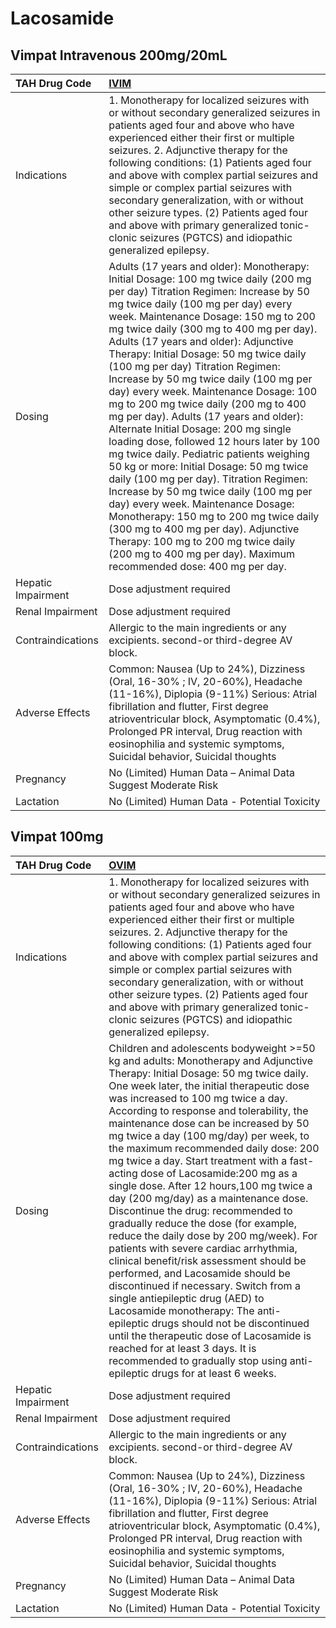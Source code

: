 # Lacosamide

## Vimpat Intravenous 200mg/20mL

| TAH Drug Code      | [IVIM](https://www.tahsda.org.tw/drugs/hissearch.php?drug_code=IVIM)                                                                                                                                                                                                                                                                                                                                                                                                                                                                                                                                                                                                                                                                                                                                                                                                                                                                                                                                                                                    |
|:-------------------|:--------------------------------------------------------------------------------------------------------------------------------------------------------------------------------------------------------------------------------------------------------------------------------------------------------------------------------------------------------------------------------------------------------------------------------------------------------------------------------------------------------------------------------------------------------------------------------------------------------------------------------------------------------------------------------------------------------------------------------------------------------------------------------------------------------------------------------------------------------------------------------------------------------------------------------------------------------------------------------------------------------------------------------------------------------|
| Indications        | 1. Monotherapy for localized seizures with or without secondary generalized seizures in patients aged four and above who have experienced either their first or multiple seizures. 2. Adjunctive therapy for the following conditions: (1) Patients aged four and above with complex partial seizures and simple or complex partial seizures with secondary generalization, with or without other seizure types. (2) Patients aged four and above with primary generalized tonic-clonic seizures (PGTCS) and idiopathic generalized epilepsy.                                                                                                                                                                                                                                                                                                                                                                                                                                                                                                           |
| Dosing             | Adults (17 years and older): Monotherapy: Initial Dosage: 100 mg twice daily (200 mg per day) Titration Regimen: Increase by 50 mg twice daily (100 mg per day) every week. Maintenance Dosage: 150 mg to 200 mg twice daily (300 mg to 400 mg per day). Adults (17 years and older): Adjunctive Therapy: Initial Dosage: 50 mg twice daily (100 mg per day) Titration Regimen: Increase by 50 mg twice daily (100 mg per day) every week. Maintenance Dosage: 100 mg to 200 mg twice daily (200 mg to 400 mg per day). Adults (17 years and older): Alternate Initial Dosage: 200 mg single loading dose, followed 12 hours later by 100 mg twice daily. Pediatric patients weighing 50 kg or more: Initial Dosage: 50 mg twice daily (100 mg per day). Titration Regimen: Increase by 50 mg twice daily (100 mg per day) every week. Maintenance Dosage: Monotherapy: 150 mg to 200 mg twice daily (300 mg to 400 mg per day). Adjunctive Therapy: 100 mg to 200 mg twice daily (200 mg to 400 mg per day). Maximum recommended dose: 400 mg per day. |
| Hepatic Impairment | Dose adjustment required                                                                                                                                                                                                                                                                                                                                                                                                                                                                                                                                                                                                                                                                                                                                                                                                                                                                                                                                                                                                                                |
| Renal Impairment   | Dose adjustment required                                                                                                                                                                                                                                                                                                                                                                                                                                                                                                                                                                                                                                                                                                                                                                                                                                                                                                                                                                                                                                |
| Contraindications  | Allergic to the main ingredients or any excipients. second-or third-degree AV block.                                                                                                                                                                                                                                                                                                                                                                                                                                                                                                                                                                                                                                                                                                                                                                                                                                                                                                                                                                    |
| Adverse Effects    | Common: Nausea (Up to 24%), Dizziness (Oral, 16-30% ; IV, 20-60%), Headache (11-16%), Diplopia (9-11%) Serious: Atrial fibrillation and flutter, First degree atrioventricular block, Asymptomatic (0.4%), Prolonged PR interval, Drug reaction with eosinophilia and systemic symptoms, Suicidal behavior, Suicidal thoughts                                                                                                                                                                                                                                                                                                                                                                                                                                                                                                                                                                                                                                                                                                                           |
| Pregnancy          | No (Limited) Human Data – Animal Data Suggest Moderate Risk                                                                                                                                                                                                                                                                                                                                                                                                                                                                                                                                                                                                                                                                                                                                                                                                                                                                                                                                                                                             |
| Lactation          | No (Limited) Human Data - Potential Toxicity                                                                                                                                                                                                                                                                                                                                                                                                                                                                                                                                                                                                                                                                                                                                                                                                                                                                                                                                                                                                            |

## Vimpat 100mg

| TAH Drug Code      | [OVIM](https://www.tahsda.org.tw/drugs/hissearch.php?drug_code=OVIM)                                                                                                                                                                                                                                                                                                                                                                                                                                                                                                                                                                                                                                                                                                                                                                                                                                                                                                                                                                                                                                                             |
|:-------------------|:---------------------------------------------------------------------------------------------------------------------------------------------------------------------------------------------------------------------------------------------------------------------------------------------------------------------------------------------------------------------------------------------------------------------------------------------------------------------------------------------------------------------------------------------------------------------------------------------------------------------------------------------------------------------------------------------------------------------------------------------------------------------------------------------------------------------------------------------------------------------------------------------------------------------------------------------------------------------------------------------------------------------------------------------------------------------------------------------------------------------------------|
| Indications        | 1. Monotherapy for localized seizures with or without secondary generalized seizures in patients aged four and above who have experienced either their first or multiple seizures. 2. Adjunctive therapy for the following conditions: (1) Patients aged four and above with complex partial seizures and simple or complex partial seizures with secondary generalization, with or without other seizure types. (2) Patients aged four and above with primary generalized tonic-clonic seizures (PGTCS) and idiopathic generalized epilepsy.                                                                                                                                                                                                                                                                                                                                                                                                                                                                                                                                                                                    |
| Dosing             | Children and adolescents bodyweight >=50 kg and adults: Monotherapy and Adjunctive Therapy: Initial Dosage: 50 mg twice daily. One week later, the initial therapeutic dose was increased to 100 mg twice a day. According to response and tolerability, the maintenance dose can be increased by 50 mg twice a day (100 mg/day) per week, to the maximum recommended daily dose: 200 mg twice a day. Start treatment with a fast-acting dose of Lacosamide:200 mg as a single dose. After 12 hours,100 mg twice a day (200 mg/day) as a maintenance dose. Discontinue the drug: recommended to gradually reduce the dose (for example, reduce the daily dose by 200 mg/week). For patients with severe cardiac arrhythmia, clinical benefit/risk assessment should be performed, and Lacosamide should be discontinued if necessary. Switch from a single antiepileptic drug (AED) to Lacosamide monotherapy: The anti-epileptic drugs should not be discontinued until the therapeutic dose of Lacosamide is reached for at least 3 days. It is recommended to gradually stop using anti-epileptic drugs for at least 6 weeks. |
| Hepatic Impairment | Dose adjustment required                                                                                                                                                                                                                                                                                                                                                                                                                                                                                                                                                                                                                                                                                                                                                                                                                                                                                                                                                                                                                                                                                                         |
| Renal Impairment   | Dose adjustment required                                                                                                                                                                                                                                                                                                                                                                                                                                                                                                                                                                                                                                                                                                                                                                                                                                                                                                                                                                                                                                                                                                         |
| Contraindications  | Allergic to the main ingredients or any excipients. second-or third-degree AV block.                                                                                                                                                                                                                                                                                                                                                                                                                                                                                                                                                                                                                                                                                                                                                                                                                                                                                                                                                                                                                                             |
| Adverse Effects    | Common: Nausea (Up to 24%), Dizziness (Oral, 16-30% ; IV, 20-60%), Headache (11-16%), Diplopia (9-11%) Serious: Atrial fibrillation and flutter, First degree atrioventricular block, Asymptomatic (0.4%), Prolonged PR interval, Drug reaction with eosinophilia and systemic symptoms, Suicidal behavior, Suicidal thoughts                                                                                                                                                                                                                                                                                                                                                                                                                                                                                                                                                                                                                                                                                                                                                                                                    |
| Pregnancy          | No (Limited) Human Data – Animal Data Suggest Moderate Risk                                                                                                                                                                                                                                                                                                                                                                                                                                                                                                                                                                                                                                                                                                                                                                                                                                                                                                                                                                                                                                                                      |
| Lactation          | No (Limited) Human Data - Potential Toxicity                                                                                                                                                                                                                                                                                                                                                                                                                                                                                                                                                                                                                                                                                                                                                                                                                                                                                                                                                                                                                                                                                     |

